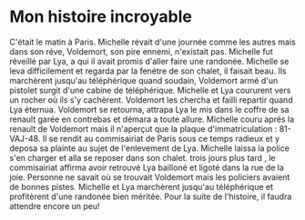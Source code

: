 # Mon histoire incroyable

C'était le matin à Paris. Michelle révait d'une journée comme les autres mais dans son réve, Voldemort, son pire ennemi, n'existait pas. Michelle fut réveillé par Lya, a qui il avait promis d'aller faire une randonée. Michelle se leva difficilement et regarda par la fenétre de son chalet, il faisait beau. Ils marchèrent jusqu'au téléphérique quand soudain, Voldemort armé d'un pistolet surgit d'une cabine de téléphérique. Michelle et Lya coururent vers un rocher où ils s'y cachèrent. Voldemort les chercha et failli repartir quand Lya éternua. Voldemort se retourna, attrapa Lya le mis dans le coffre de sa renault garée en contrebas et démara a toute allure. Michelle couru aprés la renault de Voldemort mais il n'aperçut que la plaque d'immatriculation : 81-VAJ-48. Il se rendit au commisairiat de Paris sous ce temps radieux et y deposa sa plainte au sujet de l'enlevement de Lya. Michelle laissa la police s'en charger et alla se reposer dans son chalet. trois jours plus tard , le commisairiat affirma avoir retrouvé Lya bailloné et ligoté dans la rue de la joie. Personne ne savait où se trouvait Voldemort mais les policiers avaient de bonnes pistes. Michelle et Lya marchèrent jusqu'au téléphérique et profitèrent d'une randonée bien méritée.
Pour la suite de l'histoire, il faudra attendre encore un peu!
